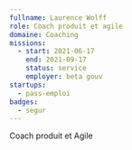 ```yaml
---
fullname: Laurence Wolff
role: Coach produit et agile
domaine: Coaching
missions:
  - start: 2021-06-17
    end: 2021-09-17
    status: service
    employer: beta gouv
startups:
  - pass-emploi
badges:
  - segur
---
```


Coach produit et Agile
